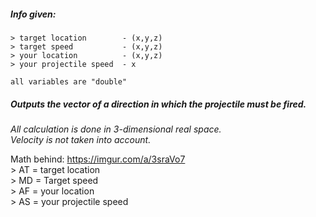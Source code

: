 ##### Info given:
  
    > target location        - (x,y,z)
    > target speed           - (x,y,z)
    > your location          - (x,y,z)
    > your projectile speed  - x
    
    all variables are "double"
    
##### Outputs the vector of a direction in which the projectile must be fired.

*All calculation is done in 3-dimensional real space.* <br/>
*Velocity is not taken into account.*

Math behind: https://imgur.com/a/3sraVo7 <br/>
    > AT = target location <br/>
    > MD = Target speed <br/> 
    > AF = your location <br/>
    > AS = your projectile speed
